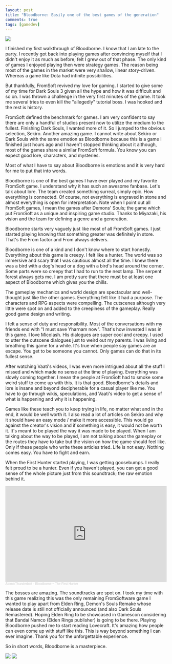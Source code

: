 ```yaml
---
layout: post
title: "Bloodborne: Easily one of the best games of the generation"
comments: true
tags: [gamedev]
---
```



![](../../../assets/images/bloodbornebanner.png)

I finished my first walkthrough of Bloodborne. I know that I am late to the party. I recently got back into playing games after convincing myself that I didn't enjoy it as much as before; felt I grew out of that phase. The only kind of games I enjoyed playing then were strategy games. The reason being most of the games in the market were very shallow, linear story-driven. Whereas a game like Dota had infinite possibilities.

But thankfully, FromSoft revived my love for gaming. I started to give some of my time for Dark Souls 3 given all the hype and how it was difficult and so on. I was thrown a challenge in the very first minutes of the game. It took me several tries to even kill the "allegedly" tutorial boss. I was hooked and the rest is history.

FromSoft defined the benchmark for games. I am very confident to say there are only a handful of studios present now to utilize the medium to the fullest. Finishing Dark Souls, I wanted more of it. So I jumped to the obvious selection, Sekiro. Another amazing game. I cannot write about Sekiro or Dark Souls with the same emotion as Bloodborne because this is a game I finished just hours ago and I haven't stopped thinking about it although, most of the games share a similar FromSoft formula. You know you can expect good lore, characters, and mysteries.

Most of what I have to say about Bloodborne is emotions and it is very hard for me to put that into words.

Bloodborne is one of the best games I have ever played and my favorite FromSoft game. I understand why it has such an awesome fanbase. Let's talk about lore. The team created something surreal, simply epic. How everything is connected. Of course, not everything is engraved in stone and almost everything is open for interpretation. Note when I point out all FromSoft games, I mean the games after Demons' Souls; the game which put FromSoft as a unique and inspiring game studio. Thanks to Miyazaki, his vision and the team for defining a genre and a generation.

Bloodborne starts very vaguely just like most of all FromSoft games. I just started playing knowing that something greater was definitely in store. That's the From factor and From always delivers.

Bloodborne is one of a kind and I don't know where to start honestly. Everything about this game is creepy. I felt like a hunter. The world was so immersive and scary that I was cautious almost all the time. I knew there was a bird with a dog's head or a dog with a bird's head around the corner. Some parts were so creepy that I had to run to the next lamp. The serpent forest always gets me. I am pretty sure that there must be at least one aspect of Bloodborne which gives you the chills.

The gameplay mechanics and world design are spectacular and well-thought just like the other games. Everything felt like it had a purpose. The characters and RPG aspects were compelling. The cutscenes although very little were spot on and added to the creepiness of the gameplay. Really good game design and writing.

I felt a sense of duty and responsibility. Most of the conversations with my friends end with "I must save Yharnam now". That's how invested I was in this game. I love Micolash. His dialogues are super cool and creepy. I used to utter the cutscene dialogues just to weird out my parents. I was living and breathing this game for a while. It's true when people say games are an escape. You get to be someone you cannot. Only games can do that in its fullest sense.

After watching Vaati's videos, I was even more intrigued about all the stuff I missed and which made no sense at the time of playing. Everything was slowly coming together. I mean the people at FromSoft had to smoke some weird stuff to come up with this. It is that good. Bloodborne's details and lore is insane and beyond decipherable for a casual player like me. You have to go through wikis, speculations, and Vaati's video to get a sense of what is happening and why it is happening.

Games like these teach you to keep trying in life, no matter what and in the end, it would be well worth it. I also read a lot of articles on Sekiro and why it should have an easy mode / make it more accessible. This would go against the creator's vision and if something is easy, it would not be worth it. It's meant to be played the way it was made to be played. When I am talking about the way to be played, I am not talking about the gameplay or the routes they have to take but the vision on how the game should feel like. Only if these people who write these articles tried. Life is not easy. Nothing comes easy. You have to fight and earn.

When the First Hunter started playing, I was getting goosebumps. I really felt proud to be a hunter. Even if you haven't played, you can get a good sense of the whole picture just from this soundtrack; the raw emotion behind it.

<iframe width="100%" height="300" scrolling="no" frameborder="no" allow="autoplay" src="https://w.soundcloud.com/player/?url=https%3A//api.soundcloud.com/tracks/197615323&color=%23000000&auto_play=true&hide_related=false&show_comments=true&show_user=true&show_reposts=false&show_teaser=true&visual=true"></iframe><div style="font-size: 10px; color: #cccccc;line-break: anywhere;word-break: normal;overflow: hidden;white-space: nowrap;text-overflow: ellipsis; font-family: Interstate,Lucida Grande,Lucida Sans Unicode,Lucida Sans,Garuda,Verdana,Tahoma,sans-serif;font-weight: 100;"><a href="https://soundcloud.com/phenix63" title="AtomicThunderbolt" target="_blank" style="color: #cccccc; text-decoration: none;">AtomicThunderbolt</a> · <a href="https://soundcloud.com/phenix63/bloodborne-ost-23-no-spoil-for-the-moment" title="Bloodborne  ~ The First Hunter" target="_blank" style="color: #cccccc; text-decoration: none;">Bloodborne  ~ The First Hunter</a></div>

The bosses are amazing. The soundtracks are spot on. I took my time with this game realizing this was the only remaining FromSoftware game I wanted to play apart from Elden Ring, Demon's Souls Remake whose release date is still not officially announced (and also Dark Souls Remastered). Hoping Elden Ring to be showcased in Gamescon considering that Bandai Namco (Elden Rings publisher) is going to be there. Playing Bloodborne pushed me to start reading Lovecraft. It's amazing how people can even come up with stuff like this. This is way beyond something I can ever imagine. Thank you for the unforgettable experience.

So in short words, Bloodborne is a masterpiece.

![](../../../assets/images/bloodborne2.jpeg)
![](../../../assets/images/bloodborne1.jpeg)
